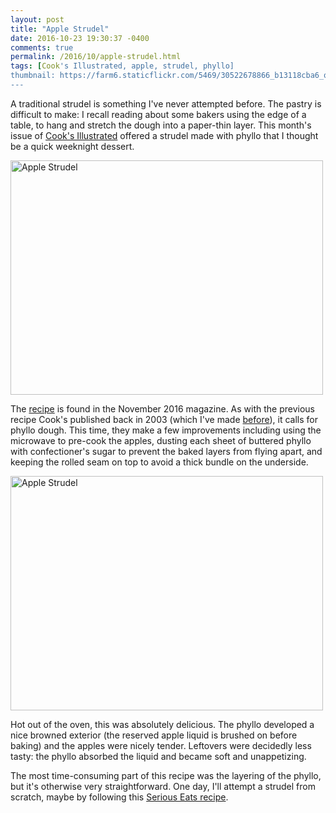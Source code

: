 ```yaml
---
layout: post
title: "Apple Strudel"
date: 2016-10-23 19:30:37 -0400
comments: true
permalink: /2016/10/apple-strudel.html
tags: [Cook's Illustrated, apple, strudel, phyllo]
thumbnail: https://farm6.staticflickr.com/5469/30522678866_b13118cba6_q.jpg
---
```


A traditional strudel is something I've never attempted before. The
pastry is difficult to make: I recall reading about some bakers
using the edge of a table, to hang and stretch the dough into a
paper-thin layer. This month's issue of [Cook's
Illustrated](/tag/cook%27s-illustrated/) offered a strudel made with phyllo
that I thought be a quick weeknight dessert.

<a data-flickr-embed="true"  href="https://www.flickr.com/photos/gnuf/30471095621/in/photostream/" title="Apple Strudel"><img src="https://c6.staticflickr.com/6/5804/30471095621_ac55b98272.jpg" width="500" height="375" alt="Apple Strudel"></a><script async src="//embedr.flickr.com/assets/client-code.js" charset="utf-8"></script>

The [recipe](https://www.cooksillustrated.com/recipes/9244-apple-strudel)
is found in the November 2016 magazine. As with the previous recipe
Cook's published back in 2003 (which I've made
[before](/2014/10/easy-apple-strudel.html)), it calls for phyllo
dough. This time, they make a few improvements including using the microwave 
to pre-cook the apples, dusting each sheet of buttered phyllo with confectioner's
sugar to prevent the baked layers from flying apart, and keeping the rolled seam on top to
avoid a thick bundle on the underside.

<a data-flickr-embed="true"  href="https://www.flickr.com/photos/gnuf/30522678866/in/photostream/" title="Apple Strudel"><img src="https://c3.staticflickr.com/6/5469/30522678866_b13118cba6.jpg" width="500" height="375" alt="Apple Strudel"></a><script async src="//embedr.flickr.com/assets/client-code.js" charset="utf-8"></script>

Hot out of the oven, this was absolutely delicious. The phyllo
developed a nice browned exterior (the reserved apple liquid is
brushed on before baking) and the apples were nicely tender. Leftovers
were decidedly less tasty: the phyllo absorbed the liquid and became
soft and unappetizing.

The most time-consuming part of this recipe was the layering of the
phyllo, but it's otherwise very straightforward. One day, I'll
attempt a strudel from scratch, maybe by following this 
[Serious Eats recipe](http://www.seriouseats.com/2014/11/how-to-make-real-deal-austrian-strudel.html).
